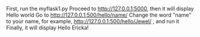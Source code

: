First, run the myflask1.py
Proceed to http://127.0.0.1:5000, then it will display Hello world
Go to http://127.0.0.1:500/hello/name/
Change the word "name" to your name, for example, http://127.0.0.1:500/hello/Jewel/ , and run it
Finally, it will display Hello Ericka!
